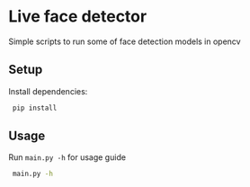 # Live face detector
Simple scripts to run some of face detection models in opencv

## Setup

Install dependencies:


```sh
 pip install
```


## Usage

Run `main.py -h` for usage guide


```sh
 main.py -h
```

